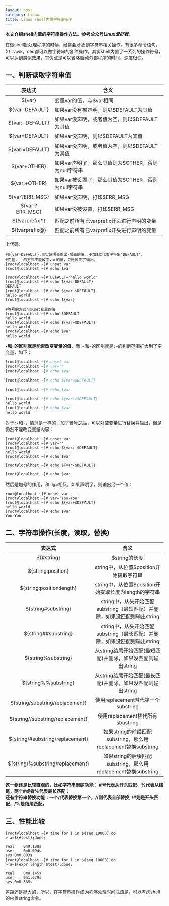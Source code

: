 ```yaml
---
layout: post
category: Linux
title: Linux shell内置字符串操作
---
```


**本文介绍shell内置的字符串操作方法。参考公众号*Linux爱好者***。  
  
在做shell批处理程序的时候，经常会涉及到字符串相关操作。有很多命令语句，如：awk，sed都可以做字符串的各种操作。其实shell内置了一系列的操作符号，可以达到类似效果，其优点是可以省略启动外部程序的时间，速度很快。  
## 一、判断读取字符串值

表达式|含义  
:---:|---  
${var}|变量var的值，与$var相同  
${var-DEFAULT}|如果var没有被声明，则以$DEFAULT为其值  
${var:-DEFAULT}|如果var没声明，或者值为空，则以$DEFAULT为其值  
${var=DEFAULT}|如果var没声明，则以$DEFAULT为其值  
${var:=DEFAULT}|如果var没声明，或者值为空，则以$DEFAULT为其值  
${var+OTHER}|如果var声明了，那么其值则为$OTHER，否则为null字符串  
${var:+OTHER}|如果var被设置了，那么其值为$OTHER，否则为null字符串  
${var?ERR_MSG}|如果var没声明，打印$ERR_MSG  
${var:?ERR_MSG}|如果var没被设置，打印$ERR_MSG  
${!varprefix*}|匹配之前所有已varprefix开头进行声明的变量  
${!varprefix@}|匹配之前所有已varprefix开头进行声明的变量  

上代码:  
```shell
#${var-DEFAULT},事实证明会输出-后面的值，不加$就代表字符串'DEFAULT'，
#而且， -的方式不能改变var的值，只是改变了输出。
[root@localhost ~]# unset var
[root@localhost ~]# echo $var

[root@localhost ~]# DEFAULT='hello world'
[root@localhost ~]# echo ${var-DEFAULT}
DEFAULT
[root@localhost ~]# echo ${var-$DEFAULT}
hello world
[root@localhost ~]# echo ${var}
```
```shell
#等号的方式可以set变量的值
[root@localhost ~]# echo $DEFAULT
hello world
[root@localhost ~]# echo ${var=$DEFAULT}
hello world
[root@localhost ~]# echo $var
hello world
```
**`-`和`=`的区别就是能否改变变量的值**，而`:=`和`=`的区别就是`:=`的判断范围扩大到了空变量，如下：
```python
[root@localhost ~]# unset var
[root@localhost ~]# var=''
[root@localhost ~]# echo $var

[root@localhost ~]# echo ${var=$DEFAULT}

[root@localhost ~]# echo $var

[root@localhost ~]# echo ${var:=$DEFAULT}
hello world
[root@localhost ~]# echo $var
hello world
```
对于`:-`和`-`，情况是一样的，加了冒号之后，可以对空变量进行替换并输出，但是仍然不能改变变量内容：
```shell
[root@localhost ~]# unset var
[root@localhost ~]# var=''
[root@localhost ~]# echo ${var:-$DEFAULT}
hello world
[root@localhost ~]# echo $var

[root@localhost ~]# echo ${var-$DEFAULT}

[root@localhost ~]# echo $var

```
然后是加号的作用，和`-`与`=`相反，如果声明了，则输出另一个值：  
```shell
root@localhost ~]# unset var
[root@localhost ~]# var='Yoo-Yoo'
[root@localhost ~]# echo ${var+$DEFAULT}
hello world
[root@localhost ~]# echo $var
Yoo-Yoo
```

## 二、字符串操作(长度，读取，替换)
表达式|含义  
:---:|:---:  
${#string}|$string的长度  
${string:position}|string中，从位置$position开始提取字符串  
${string:position:length}|string中，从位置$position开始提取长度为length的字符串  
${string#substring}|string中，从头开始匹配substring（最短匹配）并删除，如果没匹配则输出string  
${string##substring}|string中，从头开始匹配substring（最长匹配）并删除，如果没匹配则输出string  
${string%substring}|从string结尾开始匹配(最短匹配)并删除，如果没匹配则输出string  
${string%%substring}|从string结尾开始匹配(最长匹配)并删除，如果没匹配则输出string  
${string/substring/replacement}|使用replacement替代第一个substring  
${string//substring/replacement}|使用replacement替代所有sbustring   
${string/#substring/replacement}|如果string的前缀匹配substring，那么用replacement替换substring  
${string/%substring/replacement}|如果string的后缀匹配substring，那么用replacement替换substring  

**这一组还是比较直观的，比如字符串删除功能： #号代表从开头匹配，%代表从结尾，两个#或者%代表最长匹配；**      
**还有字符串替换功能：一个/代表替换第一个，//则代表全部替换, /#则是开头匹配，/%是结尾匹配。**     


## 三、性能比较
```shell
[root@localhost ~]# time for i in $(seq 10000);do
> a=${#test};done;

real	0m0.108s
user	0m0.094s
sys	0m0.003s
[root@localhost ~]# time for i in $(seq 10000);do
> a=$(expr length $test);done;

real	0m8.145s
user	0m1.679s
sys	0m6.385s
```
差距还是挺大的，所以，在字符串操作成为程序处理时间瓶颈是，可以考虑shell的内置string命令。
